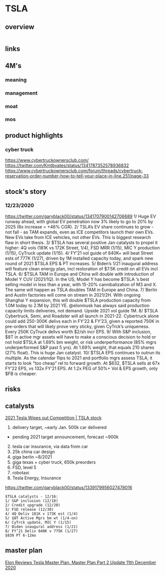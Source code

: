 # TSLA

## overview
```
```

## links

## 4M's
### meaning

### management

### moat

### mos

## product highlights

### cyber truck
https://www.cybertruckownersclub.com/
https://twitter.com/Kmtbyates/status/1341787352578936832
https://www.cybertruckownersclub.com/forum/threads/cybertruck-reservation-order-number-how-to-tell-your-place-in-line.251/page-33


## stock's story

### 12/23/2020
https://twitter.com/garyblack00/status/1341707900142706689
1/ Huge EV runway ahead, with global EV penetration now 3% likely to go to 20% by 2025 (6x increase = +46% CGR).
2/ TSLA’s EV share continues to grow - not fall - as TAM expands, even as ICE competitors launch their own EVs. New EVs take from ICE vehicles, not other EVs. This is biggest research flaw in short thesis.
3/ $TSLA has several positive Jan catalysts to propel it higher: 4Q vols (181K vs 172K Street, 1/4), FSD MRR (1/15), MIC Y production (1/15), CyTruck update (1/15).
4/ FY’21 vol guide of 840K+ will beat Street ests of 777K (1/27), driven by 1M installed capacity today, and spark new round of 2021 $TSLA EPS & PT increases.
5/ Biden’s 1/21 inaugural address will feature clean energy plan, incl restoration of $7.5K credit on all EVs incl TSLA.
6/ $TSLA TAM in Europe and China will double with introduction of Model Y CUV (2021/1Q). In the US, Model Y has become $TSLA ‘s best selling model in less than a year, with 15-20% cannibalization of M3 and X. The same will happen as TSLA doubles TAM in Europe and China.
7/ Berlin and Austin factories will come on stream in 2021/2H.  With ongoing Shanghai Y expansion, this will double $TSLA production capacity from 1.0M today to 2.1M by 2021 YE. @elonmusk has always said production capacity limits deliveries, not demand. Upside 2021 vol guide 1M.
8/ $TSLA Cybertruck, Semi, and Roadster will all launch in 2021-22. Cybertruck alone could add 250-300K delivs each in FY’22 & FY’23, given a reported 750K in pre-orders that will likely prove very sticky, given CyTrck’s uniqueness. Every 250K CyTruck delivs worth $2/sh incr EPS.
9/ With S&P inclusion, $8T in active mgr assets will have to make a conscious decision to hold or not hold $TSLA at 1.69% bm weight, or risk underperformance (85% mgrs underperformed S&P past 5 yrs). At 1.69% weight, that equals 210 shares (27% float). This is huge Jan catalyst.
10/ $TSLA EPS continues to outrun its multiple. As the calendar flips to 2021 and portfolio mgrs assess TSLA, it starts to look “too cheap” rel to forward growth. At $632, $TSLA sells at 67x FY’22 EPS, vs 132x FY’21 EPS. At 1.2x PEG of 50%+ Vol & EPS growth, only $FB is cheaper.

## risks

## catalysts
[2021 Tesla Wipes out Competition | TSLA stock](https://www.youtube.com/watch?v=Cb-qHrVPIhc)
1. delivery target, ~early Jan. 500k car delivered
  - pending 2021 target announcement, forecast ~900k
2. tesla car insurance, via data from car
3. 25k china car design
4. giga berlin ~8/2021
5. giga texas + cyber truck, 650k preorders
6. FSD, level 5
7. robotaxi
8. Tesla Energy, Insurance

https://twitter.com/garyblack00/status/1339179956027478016
```
$TSLA catalysts - 12/16:
1/ S&P inclusion (12/18)
2/ Credit upgrade (12/20)
3/ FSD release (12/30)
4/ 4Q Deliv 181K v 173K est (1/4)
5/ $8T Active Mgrs bm wt (1/4-on)
6/ CyTrck update, MIC Y (1/15)
7/ Biden inaugural address (1/21)
8/ FY’21 Deliv 840K v 775K (1/27)
$830 PT 6-12mo
```

## master plan
[Elon Reviews Tesla Master Plan. Master Plan Part 2 Update 11th December 2020](https://www.youtube.com/watch?v=se2cK1xlKwg)
